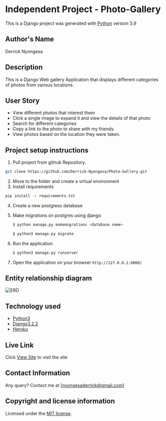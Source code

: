# Independent Project - Photo-Gallery

This is a Django project was generated with [Python](https://www.python.org/) version 3.9


## Author's Name
Derrick Nyongesa


## Description
This  is a Django Web gallery Application that displays different categories of photos from various locations.

## User Story  
  
* View different photos that interest them  
* Click a single image to expand it and view the details of that photo  
* Search for different categories   
* Copy a link to the photo to share with my friends.  
* View photos based on the location they were taken.


## Project setup instructions
1. Pull project from github Repository.

```bash
git clone https://github.com/Derrick-Nyongesa/Photo-Gallery.git
``` 
2. Move to the folder and create a virtual environment
3. Install requirements
  ```bash
  pip install -r requirements.txt
  ```
4. Create a new postgress database

5. Make migrations on postgres using django
    ```bash
    $ python manage.py makemigrations <database name>
    ```
    ```bash
    $ python3 manage.py migrate
    ```
6. Run the application
    ```bash
    $ python3 manage.py runserver
    ``` 
5. Open the application on your browser `http://127.0.0.1:8000/`


## Entity relationship diagram 
![ERD](https://user-images.githubusercontent.com/78686755/118359284-6f75ba00-b58b-11eb-8f1c-7e6e4979236c.png)



## Technology used
* [Python3](https://www.python.org/)
* [Django3.2.2](https://docs.djangoproject.com/en/3.2/releases/3.2.2/)
* [Heroku](https://heroku.com)


##  Live Link  
 Click [View Site](https://derrick-photo-gallery.herokuapp.com/)  to visit the site

## Contact Information 
Any query? Contact me at [nyongesaderrick@gmail.com]


## Copyright and license information
Licensed under the [MIT license](LICENSE).